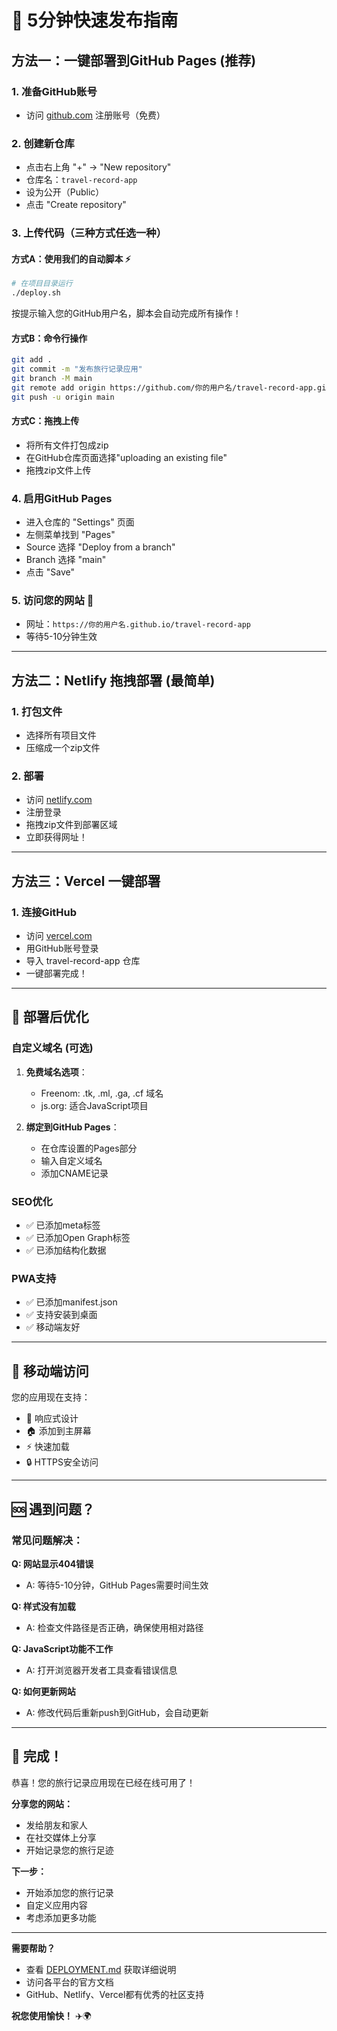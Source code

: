 # 🚀 5分钟快速发布指南

## 方法一：一键部署到GitHub Pages (推荐)

### 1. 准备GitHub账号
- 访问 [github.com](https://github.com) 注册账号（免费）

### 2. 创建新仓库
- 点击右上角 "+" → "New repository"
- 仓库名：`travel-record-app`
- 设为公开（Public）
- 点击 "Create repository"

### 3. 上传代码（三种方式任选一种）

#### 方式A：使用我们的自动脚本 ⚡
```bash
# 在项目目录运行
./deploy.sh
```
按提示输入您的GitHub用户名，脚本会自动完成所有操作！

#### 方式B：命令行操作
```bash
git add .
git commit -m "发布旅行记录应用"
git branch -M main
git remote add origin https://github.com/你的用户名/travel-record-app.git
git push -u origin main
```

#### 方式C：拖拽上传
- 将所有文件打包成zip
- 在GitHub仓库页面选择"uploading an existing file"
- 拖拽zip文件上传

### 4. 启用GitHub Pages
- 进入仓库的 "Settings" 页面
- 左侧菜单找到 "Pages"
- Source 选择 "Deploy from a branch"
- Branch 选择 "main"
- 点击 "Save"

### 5. 访问您的网站 🎉
- 网址：`https://你的用户名.github.io/travel-record-app`
- 等待5-10分钟生效

---

## 方法二：Netlify 拖拽部署 (最简单)

### 1. 打包文件
- 选择所有项目文件
- 压缩成一个zip文件

### 2. 部署
- 访问 [netlify.com](https://netlify.com)
- 注册登录
- 拖拽zip文件到部署区域
- 立即获得网址！

---

## 方法三：Vercel 一键部署

### 1. 连接GitHub
- 访问 [vercel.com](https://vercel.com)
- 用GitHub账号登录
- 导入 travel-record-app 仓库
- 一键部署完成！

---

## 🎯 部署后优化

### 自定义域名 (可选)
1. **免费域名选项**：
   - Freenom: .tk, .ml, .ga, .cf 域名
   - js.org: 适合JavaScript项目

2. **绑定到GitHub Pages**：
   - 在仓库设置的Pages部分
   - 输入自定义域名
   - 添加CNAME记录

### SEO优化
- ✅ 已添加meta标签
- ✅ 已添加Open Graph标签
- ✅ 已添加结构化数据

### PWA支持
- ✅ 已添加manifest.json
- ✅ 支持安装到桌面
- ✅ 移动端友好

---

## 📱 移动端访问

您的应用现在支持：
- 📱 响应式设计
- 🏠 添加到主屏幕
- ⚡ 快速加载
- 🔒 HTTPS安全访问

---

## 🆘 遇到问题？

### 常见问题解决：

**Q: 网站显示404错误**
- A: 等待5-10分钟，GitHub Pages需要时间生效

**Q: 样式没有加载**
- A: 检查文件路径是否正确，确保使用相对路径

**Q: JavaScript功能不工作**
- A: 打开浏览器开发者工具查看错误信息

**Q: 如何更新网站**
- A: 修改代码后重新push到GitHub，会自动更新

---

## 🎉 完成！

恭喜！您的旅行记录应用现在已经在线可用了！

**分享您的网站：**
- 发给朋友和家人
- 在社交媒体上分享
- 开始记录您的旅行足迹

**下一步：**
- 开始添加您的旅行记录
- 自定义应用内容
- 考虑添加更多功能

---

**需要帮助？** 
- 查看 [DEPLOYMENT.md](./DEPLOYMENT.md) 获取详细说明
- 访问各平台的官方文档
- GitHub、Netlify、Vercel都有优秀的社区支持

**祝您使用愉快！** ✈️🌍
